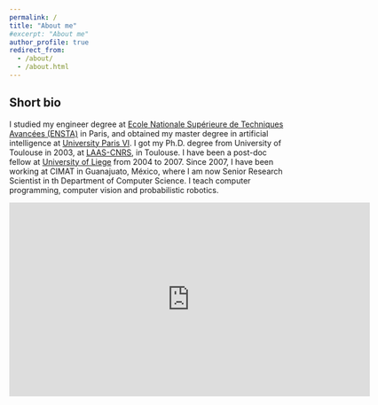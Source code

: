 ```yaml
---
permalink: /
title: "About me"
#excerpt: "About me"
author_profile: true
redirect_from:
  - /about/
  - /about.html
---
```


## Short bio

I studied my engineer degree at [Ecole Nationale Supérieure de Techniques Avancées (ENSTA)](https://www.ensta.fr) in Paris, and obtained my master degree in artificial intelligence at [University Paris VI](https://www.upmc.fr). I got my Ph.D. degree from University of Toulouse in 2003, at [LAAS-CNRS](htps://www.cimat.mx), in Toulouse. I have been a post-doc fellow at [University of Liege](https://www.ulg.ac.be) from 2004 to 2007. Since 2007, I have been working at CIMAT in Guanajuato, México, where I am now Senior Research Scientist in th Department of Computer Science. I teach computer programming, computer vision and probabilistic robotics.


<div align="center">
<iframe src="https://calendar.google.com/calendar/embed?showTitle=0&amp;showNav=0&amp;showPrint=0&amp;showTabs=0&amp;showCalendars=0&amp;mode=WEEK&amp;height=350&amp;wkst=2&amp;hl=en&amp;bgcolor=%23FFFFFF&amp;src=htt3b53fdtk023llbs0fpjq85s%40group.calendar.google.com&amp;color=%236B3304&amp;src=qlq62m41e0ke77gvdt9glctp74%40group.calendar.google.com&amp;color=%235229A3&amp;src=lire7lal4pai6kng0fkno471mg%40group.calendar.google.com&amp;color=%23333333&amp;ctz=America%2FMexico_City" style="border-width:0" width="650" height="350" frameborder="0" scrolling="no"></iframe>
</div>
